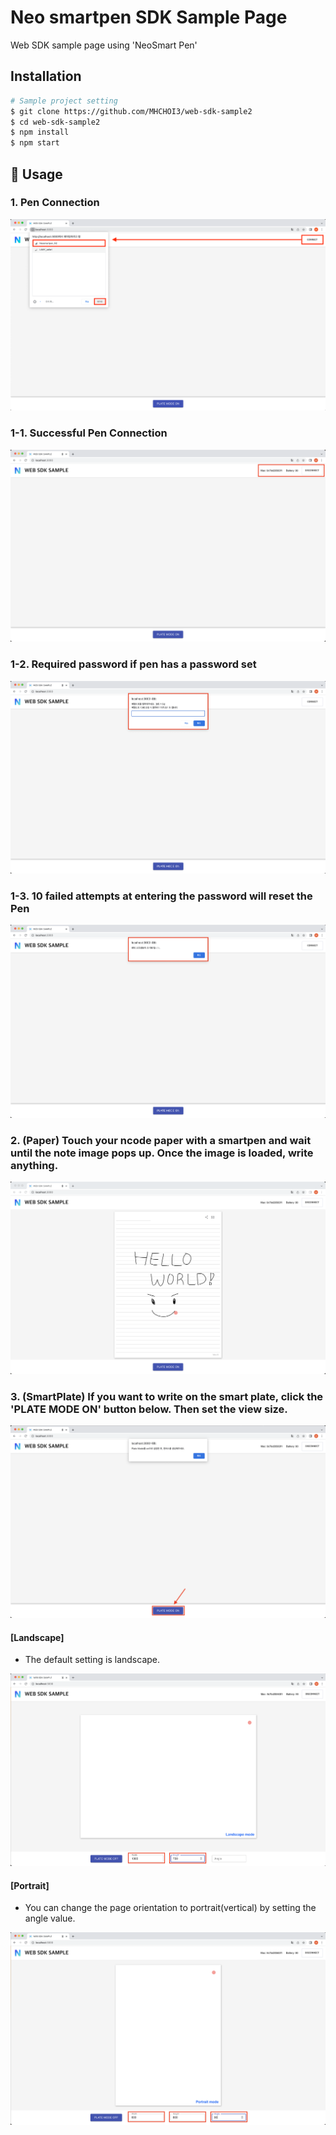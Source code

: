 # Neo smartpen SDK Sample Page
Web SDK sample page using 'NeoSmart Pen'

## Installation 
``` sh
# Sample project setting
$ git clone https://github.com/MHCHOI3/web-sdk-sample2
$ cd web-sdk-sample2
$ npm install
$ npm start
```


## 🔨 Usage

### 1. Pen Connection
![MainPage](./src/assets/1.png)

### 1-1. Successful Pen Connection
![SuccessPenConnection](./src/assets/1-1.png)

### 1-2. Required password if pen has a password set
![RequiredPassword](./src/assets/1-2.png)

### 1-3. 10 failed attempts at entering the password will reset the Pen
![ResetPen](./src/assets/1-3.png)

### 2. **(Paper)** Touch your ncode paper with a smartpen and wait until the note image pops up. Once the image is loaded, write anything.
![Paper](./src/assets/2.png)

### 3. **(SmartPlate)** If you want to write on the smart plate, click the 'PLATE MODE ON' button below. Then set the view size.
![SmartPlatePage](./src/assets/3.png)

#### [Landscape]
- The default setting is landscape.

![SmartPlateLandscape](./src/assets/4.png)

#### [Portrait]
- You can change the page orientation to portrait(vertical) by setting the angle value.

![SmartPlatePortrait](./src/assets/5.png)

